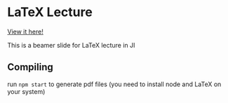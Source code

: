 # LaTeX Lecture

<a href="https://github.com/SJTU-UMJI-Tech/LaTeX/raw/master/lecture.pdf" target="_blank">View it here!</a>

This is a beamer slide for LaTeX lecture in JI

## Compiling

run `npm start` to generate pdf files (you need to install node and LaTeX on your system)
